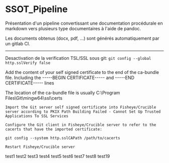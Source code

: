 # SSOT_Pipeline

Présentation d'un pipeline convertissant une documentation procédurale en markdown vers plusieurs type documentaires à l'aide de pandoc.

Les documents obtenus (docx, pdf, ...) sont générés automatiquement par un gitlab CI.

---

Desactivation de la verification TSL/SSL sous git:
`git config --global http.sslVerify false`

Add the content of your self signed certificate to the end of the ca-bundle file. Including the -----BEGIN CERTIFICATE----- and -----END CERTIFICATE----- lines

The location of the ca-bundle file is usually C:\Program Files\Git\mingw64\ssl\certs
    
    Import the Git server self signed certificate into Fisheye/Crucible server according to PKIX Path Building Failed - Cannot Set Up Trusted Applications To SSL Services

    Configure the Git client in Fisheye/Crucible server to refer to the cacerts that have the imported certificate:

    git config --system http.sslCAPath /path/to/cacerts

    Restart Fisheye/Crucible server

test1
test2
test3
test4
test5
test6
test7
test8
test19
